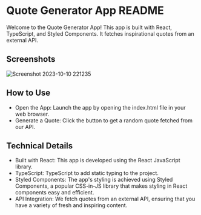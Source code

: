 # Quote Generator App README
Welcome to the Quote Generator App! This app is built with React, TypeScript, and Styled Components. It fetches inspirational quotes from an external API.

## Screenshots
![Screenshot 2023-10-10 221235](https://github.com/dev-rome/Quote-Generator/assets/84602714/385997ca-f940-4a6d-b0cd-40c6340922f7)


## How to Use
- Open the App: Launch the app by opening the index.html file in your web browser.
- Generate a Quote: Click the button to get a random quote fetched from our API.

## Technical Details
- Built with React: This app is developed using the React JavaScript library.
- TypeScript: TypeScript to add static typing to the project.
- Styled Components: The app's styling is achieved using Styled Components, a popular CSS-in-JS library that makes styling in React components easy and efficient.
- API Integration: We fetch quotes from an external API, ensuring that you have a variety of fresh and inspiring content.
